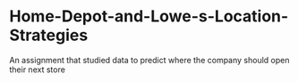 # Home-Depot-and-Lowe-s-Location-Strategies
An assignment that studied data to predict where the company should open their next store
